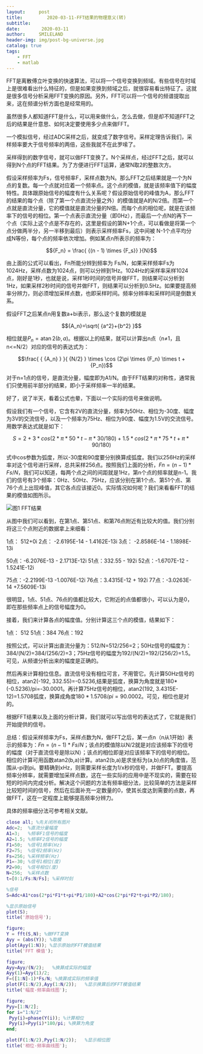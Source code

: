 ```yaml
---
layout:     post
title:         2020-03-11-FFT结果的物理意义(转)
subtitle:  
date:        2020-03-11
author:     SMILELAND
header-img: img/post-bg-universe.jpg
catalog: true
tags:
    - FFT
    - matlab
---
```


FFT是离散傅立叶变换的快速算法，可以将一个信号变换到频域。有些信号在时域上是很难看出什么特征的，但是如果变换到频域之后，就很容易看出特征了。这就是很多信号分析采用FFT变换的原因。另外，FFT可以将一个信号的频谱提取出来，这在频谱分析方面也是经常用的。

虽然很多人都知道FFT是什么，可以用来做什么，怎么去做，但是却不知道FFT之后的结果是什意思、如何决定要使用多少点来做FFT。

一个模拟信号，经过ADC采样之后，就变成了数字信号。采样定理告诉我们，采样频率要大于信号频率的两倍，这些我就不在此罗嗦了。

采样得到的数字信号，就可以做FFT变换了。N个采样点，经过FFT之后，就可以得到N个点的FFT结果。为了方便进行FFT运算，通常N取2的整数次方。

假设采样频率为Fs，信号频率F，采样点数为N。那么FFT之后结果就是一个为N点的复数。每一个点就对应着一个频率点。这个点的模值，就是该频率值下的幅度特性。具体跟原始信号的幅度有什么关系呢？假设原始信号的峰值为A，那么FFT的结果的每个点（除了第一个点直流分量之外）的模值就是A的N/2倍。而第一个点就是直流分量，它的模值就是直流分量的N倍。而每个点的相位呢，就是在该频率下的信号的相位。第一个点表示直流分量（即0Hz），而最后一个点N的再下一个点（实际上这个点是不存在的，这里是假设的第N+1个点，可以看做是将第一个点分做两半分，另一半移到最后）则表示采样频率Fs，这中间被 N-1个点平均分成N等份，每个点的频率依次增加。例如某点n所表示的频率为：

$${F_n} = \frac{ {(n - 1) \times {F_s}} }{N}$$

由上面的公式可以看出，Fn所能分辨到频率为 Fs/N，如果采样频率Fs为1024Hz，采样点数为1024点，则可以分辨到1Hz。1024Hz的采样率采样1024点，刚好是1秒，也就是说，采样1秒时间的信号并做FFT，则结果可以分析到1Hz，如果采样2秒时间的信号并做FFT，则结果可以分析到0.5Hz。如果要提高频率分辨力，则必须增加采样点数，也即采样时间。频率分辨率和采样时间是倒数关系。

假设FFT之后某点n用复数a+bi表示，那么这个复数的模就是

$${A_n}=\sqrt{ {a^2}+{b^2} }$$

相位就是${P_n} = \operatorname{atan} 2(b,a)$。根据以上的结果，就可以计算出n点（n≠1，且n<=N/2）对应的信号的表达式为：

$$\frac{ { {A_n} } }{ {N/2} } \times \cos (2\pi  \times {F_n} \times t + {P_n})$$

对于n=1点的信号，是直流分量，幅度即为A1/N。由于FFT结果的对称性，通常我们只使用前半部分的结果，即小于采样频率一半的结果。

好了，说了半天，看着公式也晕，下面以一个实际的信号来做说明。

假设我们有一个信号，它含有2V的直流分量，频率为50Hz、相位为-30度、幅度为3V的交流信号，以及一个频率为75Hz、相位为90度、幅度为1.5V的交流信号。用数学表达式就是如下：

$$S=2+3*cos(2*\pi*50*t-\pi*30/180)+1.5*cos(2*\pi*75*t+\pi*90/180)$$

式中cos参数为弧度，所以-30度和90度要分别换算成弧度。我们以256Hz的采样率对这个信号进行采样，总共采样256点。按照我们上面的分析，$Fn=(n-1)*Fs/N$，我们可以知道，每两个点之间的间距就是1Hz，第n个点的频率就是n-1。我们的信号有3个频率：0Hz、50Hz、75Hz，应该分别在第1个点、第51个点、第76个点上出现峰值，其它各点应该接近0。实际情况如何呢？我们来看看FFT的结果的模值如图所示。

![图1 FFT结果](https://i.loli.net/2020/03/11/jBtqF5eOQkzM1wD.png)

从图中我们可以看到，在第1点、第51点、和第76点附近有比较大的值。我们分别将这三个点附近的数据拿上来细看：

1点： 512+0i
2点： -2.6195E-14 - 1.4162E-13i 
3点： -2.8586E-14 - 1.1898E-13i 

50点：-6.2076E-13 - 2.1713E-12i
51点：332.55 - 192i
52点：-1.6707E-12 - 1.5241E-12i 

75点：-2.2199E-13 -1.0076E-12i
76点：3.4315E-12 + 192i
77点：-3.0263E-14 +7.5609E-13i

很明显，1点、51点、76点的值都比较大，它附近的点值都很小，可以认为是0，即在那些频率点上的信号幅度为0。

接着，我们来计算各点的幅度值。分别计算这三个点的模值，结果如下：

1点： 512
51点：384
76点：192

按照公式，可以计算出直流分量为：512/N=512/256=2；50Hz信号的幅度为：384/(N/2)=384/(256/2)=3；75Hz信号的幅度为192/(N/2)=192/(256/2)=1.5。可见，从频谱分析出来的幅度是正确的。

然后再来计算相位信息。直流信号没有相位可言，不用管它。先计算50Hz信号的相位，atan2(-192, 332.55)=-0.5236,结果是弧度，换算为角度就是180*(-0.5236)/pi=-30.0001。再计算75Hz信号的相位，atan2(192, 3.4315E-12)=1.5708弧度，换算成角度$180*1.5708/pi=90.0002$。可见，相位也是对的。

根据FFT结果以及上面的分析计算，我们就可以写出信号的表达式了，它就是我们开始提供的信号。

总结：假设采样频率为Fs，采样点数为N，做FFT之后，某一点n（n从1开始）表示的频率为：$Fn=(n-1)*Fs/N$；该点的模值除以N/2就是对应该频率下的信号的幅度（对于直流信号是除以N）；该点的相位即是对应该频率下的信号的相位。相位的计算可用函数atan2(b,a)计算。atan2(b,a)是求坐标为(a,b)点的角度值，范围从-pi到pi。要精确到xHz，则需要采样长度为1/x秒的信号，并做FFT。要提高频率分辨率，就需要增加采样点数，这在一些实际的应用中是不现实的，需要在较短的时间内完成分析。解决这个问题的方法有频率细分法，比较简单的方法是采样比较短时间的信号，然后在后面补充一定数量的0，使其长度达到需要的点数，再做FFT，这在一定程度上能够提高频率分辨力。

具体的频率细分法可参考相关文献。

``` matlab
close all; %先关闭所有图片
Adc=2;  %直流分量幅度
A1=3;   %频率F1信号的幅度
A2=1.5; %频率F2信号的幅度
F1=50;  %信号1频率(Hz)
F2=75;  %信号2频率(Hz)
Fs=256; %采样频率(Hz)
P1=-30; %信号1相位(度)
P2=90;  %信号相位(度)
N=256;  %采样点数
t=[0:1/Fs:N/Fs]; %采样时刻 

%信号
S=Adc+A1*cos(2*pi*F1*t+pi*P1/180)+A2*cos(2*pi*F2*t+pi*P2/180);

%显示原始信号
plot(S);
title('原始信号'); 

figure;
Y = fft(S,N); %做FFT变换
Ayy = (abs(Y)); %取模
plot(Ayy(1:N)); %显示原始的FFT模值结果
title('FFT 模值'); 

figure;
Ayy=Ayy/(N/2);   %换算成实际的幅度
Ayy(1)=Ayy(1)/2;
F=([1:N]-1)*Fs/N; %换算成实际的频率值
plot(F(1:N/2),Ayy(1:N/2));   %显示换算后的FFT模值结果
title('幅度-频率曲线图'); 

figure;
Pyy=[1:N/2];
for i="1:N/2"
 Pyy(i)=phase(Y(i)); %计算相位
 Pyy(i)=Pyy(i)*180/pi; %换算为角度
end;

plot(F(1:N/2),Pyy(1:N/2));   %显示相位图
title('相位-频率曲线图'); 

```